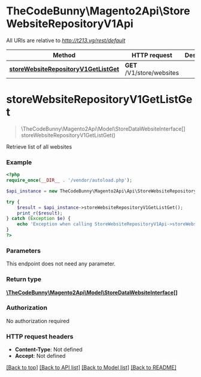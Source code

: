 # TheCodeBunny\Magento2Api\StoreWebsiteRepositoryV1Api

All URIs are relative to *http://t213.vg/rest/default*

Method | HTTP request | Description
------------- | ------------- | -------------
[**storeWebsiteRepositoryV1GetListGet**](StoreWebsiteRepositoryV1Api.md#storeWebsiteRepositoryV1GetListGet) | **GET** /V1/store/websites | 


# **storeWebsiteRepositoryV1GetListGet**
> \TheCodeBunny\Magento2Api\Model\StoreDataWebsiteInterface[] storeWebsiteRepositoryV1GetListGet()



Retrieve list of all websites

### Example
```php
<?php
require_once(__DIR__ . '/vendor/autoload.php');

$api_instance = new TheCodeBunny\Magento2Api\Api\StoreWebsiteRepositoryV1Api();

try {
    $result = $api_instance->storeWebsiteRepositoryV1GetListGet();
    print_r($result);
} catch (Exception $e) {
    echo 'Exception when calling StoreWebsiteRepositoryV1Api->storeWebsiteRepositoryV1GetListGet: ', $e->getMessage(), PHP_EOL;
}
?>
```

### Parameters
This endpoint does not need any parameter.

### Return type

[**\TheCodeBunny\Magento2Api\Model\StoreDataWebsiteInterface[]**](../Model/StoreDataWebsiteInterface.md)

### Authorization

No authorization required

### HTTP request headers

 - **Content-Type**: Not defined
 - **Accept**: Not defined

[[Back to top]](#) [[Back to API list]](../../README.md#documentation-for-api-endpoints) [[Back to Model list]](../../README.md#documentation-for-models) [[Back to README]](../../README.md)

